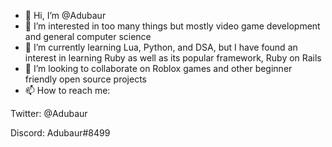 - 👋 Hi, I’m @Adubaur
- 👀 I’m interested in too many things but mostly video game development and general computer science
- 🌱 I’m currently learning Lua, Python, and DSA, but I have found an interest in learning Ruby as well as its popular framework, Ruby on Rails
- 💞️ I’m looking to collaborate on Roblox games and other beginner friendly open source projects 
- 📫 How to reach me:

Twitter: @Adubaur 

Discord: Adubaur#8499

<!---
Adubaur/Adubaur is a ✨ special ✨ repository because its `README.md` (this file) appears on your GitHub profile.
You can click the Preview link to take a look at your changes.
--->
